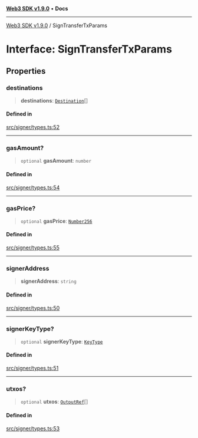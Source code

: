 [**Web3 SDK v1.9.0**](../README.md) • **Docs**

***

[Web3 SDK v1.9.0](../globals.md) / SignTransferTxParams

# Interface: SignTransferTxParams

## Properties

### destinations

> **destinations**: [`Destination`](Destination.md)[]

#### Defined in

[src/signer/types.ts:52](https://github.com/Mystic-Nayy/alephium-web3/blob/ee41f5e0e7d7fb0b155fe62f05b2ac03772895ca/packages/web3/src/signer/types.ts#L52)

***

### gasAmount?

> `optional` **gasAmount**: `number`

#### Defined in

[src/signer/types.ts:54](https://github.com/Mystic-Nayy/alephium-web3/blob/ee41f5e0e7d7fb0b155fe62f05b2ac03772895ca/packages/web3/src/signer/types.ts#L54)

***

### gasPrice?

> `optional` **gasPrice**: [`Number256`](../type-aliases/Number256.md)

#### Defined in

[src/signer/types.ts:55](https://github.com/Mystic-Nayy/alephium-web3/blob/ee41f5e0e7d7fb0b155fe62f05b2ac03772895ca/packages/web3/src/signer/types.ts#L55)

***

### signerAddress

> **signerAddress**: `string`

#### Defined in

[src/signer/types.ts:50](https://github.com/Mystic-Nayy/alephium-web3/blob/ee41f5e0e7d7fb0b155fe62f05b2ac03772895ca/packages/web3/src/signer/types.ts#L50)

***

### signerKeyType?

> `optional` **signerKeyType**: [`KeyType`](../type-aliases/KeyType.md)

#### Defined in

[src/signer/types.ts:51](https://github.com/Mystic-Nayy/alephium-web3/blob/ee41f5e0e7d7fb0b155fe62f05b2ac03772895ca/packages/web3/src/signer/types.ts#L51)

***

### utxos?

> `optional` **utxos**: [`OutputRef`](../namespaces/node/interfaces/OutputRef.md)[]

#### Defined in

[src/signer/types.ts:53](https://github.com/Mystic-Nayy/alephium-web3/blob/ee41f5e0e7d7fb0b155fe62f05b2ac03772895ca/packages/web3/src/signer/types.ts#L53)
